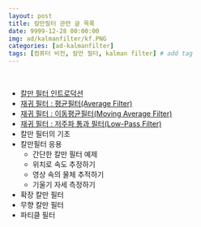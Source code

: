 ```yaml
---
layout: post
title: 칼만필터 관련 글 목록
date: 9999-12-28 00:00:00
img: ad/kalmanfilter/kf.PNG
categories: [ad-kalmanfilter] 
tags: [컴퓨터 비전, 칼만 필터, kalman filter] # add tag
---
```


<br>

- [칼만 필터 인트로덕션](https://gaussian37.github.io/ad-kalmanfilter-intro/) 
- [재귀 필터 : 평균필터(Average Filter)](https://gaussian37.github.io/vision-kalmanfilter-average-filter/)
- [재귀 필터 : 이동평균필터(Moving Average Filter)](https://gaussian37.github.io/ad-kalmanfilter-moving-average/)
- [재귀 필터 : 저주파 통과 필터(Low-Pass Filter)](https://gaussian37.github.io/ad-kalmanfilter-low-pass-filter/) 
- 칼만 필터의 기초
- 칼만필터 응용
    - 간단한 칼만 필터 예제
    - 위치로 속도 추정하기
    - 영상 속의 물체 추적하기
    - 기울기 자세 측정하기
- 확장 칼만 필터
- 무향 칼만 필터
- 파티클 필터

<br>

